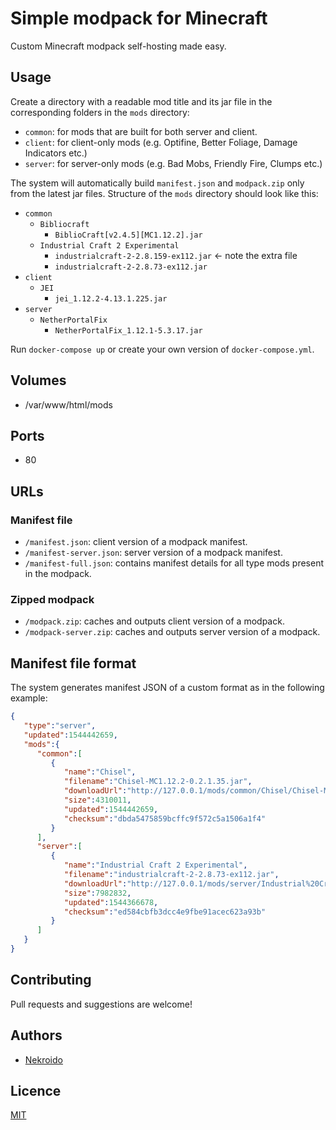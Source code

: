 # Simple modpack for Minecraft
Custom Minecraft modpack self-hosting made easy.

## Usage
Create a directory with a readable mod title and its jar file in the corresponding folders in the `mods` directory:
* `common`: for mods that are built for both server and client.
* `client`: for client-only mods (e.g. Optifine, Better Foliage, Damage Indicators etc.)
* `server`: for server-only mods (e.g. Bad Mobs, Friendly Fire, Clumps etc.)

The system will automatically build `manifest.json` and `modpack.zip` only from the latest jar files. Structure of the `mods` directory should look like this:

* `common`
  * `Bibliocraft`
    * `BiblioCraft[v2.4.5][MC1.12.2].jar`
  * `Industrial Craft 2 Experimental`
    * `industrialcraft-2-2.8.159-ex112.jar` <- note the extra file
    * `industrialcraft-2-2.8.73-ex112.jar`
* `client`
  * `JEI`
    * `jei_1.12.2-4.13.1.225.jar`
* `server`
  * `NetherPortalFix`
    * `NetherPortalFix_1.12.1-5.3.17.jar`

Run `docker-compose up` or create your own version of `docker-compose.yml`.

## Volumes
* /var/www/html/mods

## Ports
* 80

## URLs
### Manifest file
* `/manifest.json`: client version of a modpack manifest.
* `/manifest-server.json`: server version of a modpack manifest.
* `/manifest-full.json`: contains manifest details for all type mods present in the modpack.

### Zipped modpack
* `/modpack.zip`: caches and outputs client version of a modpack.
* `/modpack-server.zip`: caches and outputs server version of a modpack.

## Manifest file format
The system generates manifest JSON of a custom format as in the following example:
```json
{
   "type":"server",
   "updated":1544442659,
   "mods":{
      "common":[
         {
            "name":"Chisel",
            "filename":"Chisel-MC1.12.2-0.2.1.35.jar",
            "downloadUrl":"http://127.0.0.1/mods/common/Chisel/Chisel-MC1.12.2-0.2.1.35.jar",
            "size":4310011,
            "updated":1544442659,
            "checksum":"dbda5475859bcffc9f572c5a1506a1f4"
         }
      ],
      "server":[
         {
            "name":"Industrial Craft 2 Experimental",
            "filename":"industrialcraft-2-2.8.73-ex112.jar",
            "downloadUrl":"http://127.0.0.1/mods/server/Industrial%20Craft%202%20Experimental/industrialcraft-2-2.8.73-ex112.jar",
            "size":7982832,
            "updated":1544366678,
            "checksum":"ed584cbfb3dcc4e9fbe91acec623a93b"
         }
      ]
   }
}
```

## Contributing
Pull requests and suggestions are welcome!

## Authors
* [Nekroido](https://github.com/nekroido)

## Licence
[MIT](LICENSE)
